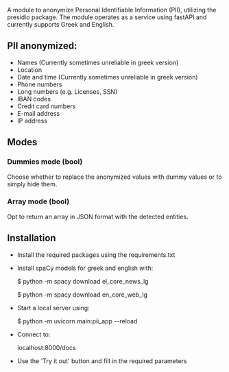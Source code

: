 A module to anonymize Personal Identifiable Information (PII), utilizing the presidio package. The module operates as a service using fastAPI and currently supports Greek and English.

## PII anonymized:
- Names (Currently sometimes unreliable in greek version)
- Location
- Date and time (Currently sometimes unreliable in greek version)
- Phone numbers
- Long numbers (e.g. Licenses, SSN)
- IBAN codes
- Credit card numbers
- E-mail address
- IP address


## Modes

### Dummies mode (bool)
Choose whether to replace the anonymized values with dummy values or to simply hide them.

### Array mode (bool)
Opt to return an array in JSON format with the detected entities.

## Installation

- Install the required packages using the requirements.txt

- Install spaCy models for greek and english with:

    $ python -m spacy download el_core_news_lg
    
    $ python -m spacy download en_core_web_lg

- Start a local server using:

    $ python -m uvicorn main:pii_app --reload

- Connect to:

    localhost:8000/docs

- Use the 'Try it out' button and fill in the required parameters